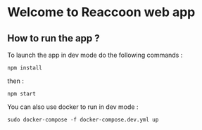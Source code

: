 # Welcome to Reaccoon web app

## How to run the app ? 

To launch the app in dev mode do the following commands : 

```
npm install

```

then : 

```
npm start
```

You can also use docker to run in dev mode : 

```
sudo docker-compose -f docker-compose.dev.yml up
```
